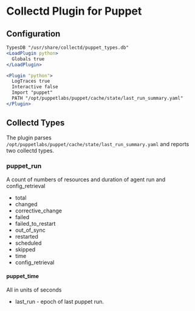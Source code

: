 # Collectd Plugin for Puppet

## Configuration

```apache
TypesDB "/usr/share/collectd/puppet_types.db"
<LoadPlugin python>
  Globals true
</LoadPlugin>

<Plugin "python">
  LogTraces true
  Interactive false
  Import "puppet"
  PATH "/opt/puppetlabs/puppet/cache/state/last_run_summary.yaml"
</Plugin>
```


## Collectd Types
The plugin parses `/opt/puppetlabs/puppet/cache/state/last_run_summary.yaml`
and reports two collectd types.

### puppet_run

A count of numbers of resources
and duration of agent run and config_retrieval

* total
* changed
* corrective_change
* failed
* failed_to_restart
* out_of_sync
* restarted
* scheduled
* skipped
* time
* config_retrieval


#### puppet_time

All in units of seconds

* last_run   - epoch of last puppet run.





